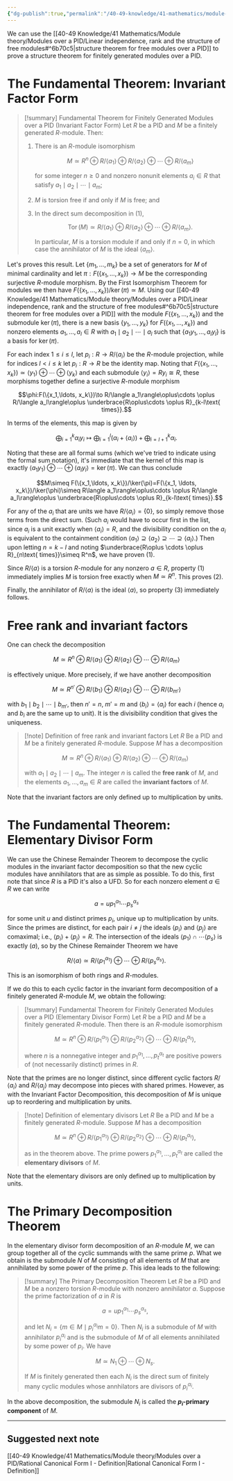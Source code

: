 ```yaml
---
{"dg-publish":true,"permalink":"/40-49-knowledge/41-mathematics/module-theory/modules-over-a-pid/modules-over-a-pid-the-fundamental-theorem/","tags":["module_theory"],"updated":"2024-11-15T06:52:57-08:00"}
---
```


We can use the [[40-49 Knowledge/41 Mathematics/Module theory/Modules over a PID/Linear independence, rank and the structure of free modules#^6b70c5\|structure theorem for free modules over a PID]] to prove a structure theorem for finitely generated modules over a PID.
# The Fundamental Theorem: Invariant Factor Form

> [!summary] Fundamental Theorem for Finitely Generated Modules over a PID (Invariant Factor Form)
> Let $R$ be a PID and $M$ be a finitely generated $R$-module. Then:
> 1. There is an $R$-module isomorphism
>    
>    $$M\simeq R^n\oplus R/\langle a_1\rangle\oplus R/\langle a_2\rangle\oplus\cdots \oplus R/\langle a_m\rangle$$
>    
>    for some integer $n\geq 0$ and nonzero nonunit elements $a_i\in R$ that satisfy $a_1\mid a_2\mid \cdots \mid a_m$;
>   2. $M$ is torsion free if and only if $M$ is free; and
>   3. In the direct sum decomposition in (1),
>      
>      $$\operatorname{Tor}(M)\simeq R/\langle a_1\rangle\oplus R/\langle a_2\rangle\oplus\cdots \oplus R/\langle a_m\rangle.$$
>      
>      In particular, $M$ is a torsion module if and only if $n=0$, in which case the annihilator of $M$ is the ideal $\langle a_m\rangle$.

Let's proves this result. Let $\{m_1,\ldots, m_k\}$ be a set of generators for $M$ of minimal cardinality and let $\pi:F(\{x_1, \ldots, x_k\})\to M$ be the corresponding surjective $R$-module morphism. By the First Isomorphism Theorem for modules we then have $F(\{x_1, \ldots, x_k\})/\ker(\pi)\simeq M$. Using our [[40-49 Knowledge/41 Mathematics/Module theory/Modules over a PID/Linear independence, rank and the structure of free modules#^6b70c5\|structure theorem for free modules over a PID]] with the module $F(\{x_1,\ldots, x_k\})$ and the submodule $\ker(\pi)$, there is a new basis $\{y_1,\ldots, y_k\}$ for $F(\{x_1,\ldots, x_k\})$ and nonzero elements $a_1,\ldots, a_l\in R$ with $a_1\mid a_2\mid \cdots \mid a_l$ such that $\{a_1y_1,\ldots, a_ly_l\}$ is a basis for $\ker(\pi)$.

For each index $1\leq i\leq l$, let $p_i:R\to R/\langle a_i\rangle$ be the $R$-module projection, while for indices $l<i\leq k$ let $p_i:R\to R$ be the identity map. Noting that $F(\{x_1,\ldots, x_k\})\simeq\langle y_1\rangle\oplus \cdots \oplus \langle y_k\rangle$ and each submodule $\langle y_i\rangle=Ry_i\cong R$, these morphisms together define a surjective $R$-module morphism

$$\phi:F(\{x_1,\ldots, x_k\})\to R/\langle a_1\rangle\oplus\cdots \oplus R/\langle a_l\rangle\oplus \underbrace{R\oplus\cdots \oplus R}_{k-l\text{ times}}.$$

In terms of the elements, this map is given by

$$\bigoplus_{i=1}^k \alpha_i y_i\mapsto \bigoplus_{i=1}^l (\alpha_i+\langle a_i\rangle)+\bigoplus_{i=l+1}^k \alpha_i.$$

Noting that these are all formal sums (which we've tried to indicate using the formal sum notation), it's immediate that the kernel of this map is exactly $\langle a_1y_1\rangle\oplus \cdots \oplus \langle a_ly_l\rangle=\ker(\pi)$. We can thus conclude

$$M\simeq F(\{x_1,\ldots, x_k\})/\ker(\pi)=F(\{x_1, \ldots, x_k\})/\ker(\phi)\simeq R\langle a_1\rangle\oplus\cdots \oplus R/\langle a_l\rangle\oplus \underbrace{R\oplus\cdots \oplus R}_{k-l\text{ times}}.$$

For any of the $a_i$ that are units we have $R/\langle a_i\rangle=\{0\}$, so simply remove those terms from the direct sum. (Such $a_i$ would have to occur first in the list, since $a_i$ is a unit exactly when $\langle a_i\rangle=R$, and the divisibility condition on the $a_i$ is equivalent to the containment condition $\langle a_1\rangle\supseteq \langle a_2\rangle\supseteq \cdots \supseteq \langle a_l\rangle$.) Then upon letting $n=k-l$ and noting $\underbrace{R\oplus \cdots \oplus R}_{n\text{ times}}\simeq R^n$, we have proven (1).

Since $R/\langle a\rangle$ is a torsion $R$-module for any nonzero $a\in R$, property (1) immediately implies $M$ is torsion free exactly when $M\simeq R^n$. This proves (2).

Finally, the annihilator of $R/\langle a\rangle$ is the ideal $\langle a\rangle$, so property (3) immediately follows.

# Free rank and invariant factors

One can check the decomposition

$$M\simeq R^n\oplus R/\langle a_1\rangle\oplus R/\langle a_2\rangle\oplus\cdots \oplus R/\langle a_m\rangle$$

is effectively unique. More precisely, if we have another decomposition

$$M\simeq R^{n'}\oplus R/\langle b_1\rangle\oplus R/\langle a_2\rangle\oplus\cdots \oplus R/\langle b_{m'}\rangle$$

with $b_1\mid b_2\mid\cdots \mid b_{m'}$, then $n'=n$, $m'=m$ and $\langle b_i\rangle=\langle a_i\rangle$ for each $i$ (hence $a_i$ and $b_i$ are the same up to unit). It is the divisibility condition that gives the uniqueness.

> [!note] Definition of free rank and invariant factors
> Let $R$ Be a PID and $M$ be a finitely generated $R$-module. Suppose $M$ has a decomposition
> 
> $$M\simeq R^n\oplus R/\langle a_1\rangle\oplus R/\langle a_2\rangle\oplus\cdots \oplus R/\langle a_m\rangle$$
> 
> with $a_1\mid a_2\mid\cdots \mid a_m$. The integer $n$ is called the **free rank** of $M$, and the elements $a_1,\ldots, a_m\in R$ are called the **invariant factors** of $M$.

Note that the invariant factors are only defined up to multiplication by units.

# The Fundamental Theorem: Elementary Divisor Form

We can use the Chinese Remainder Theorem to decompose the cyclic modules in the invariant factor decomposition so that the new cyclic modules have annihilators that are as simple as possible. To do this, first note that since $R$ is a PID it's also a UFD. So for each nonzero element $a\in R$ we can write

$$a=up_1^{\alpha_1}\cdots p_s^{\alpha_s}$$

for some unit $u$ and distinct primes $p_i$, unique up to multiplication by units. Since the primes are distinct, for each pair $i\neq j$ the ideals $\langle p_i\rangle$ and $\langle p_j\rangle$ are comaximal; i.e., $\langle p_i\rangle+\langle p_j\rangle=R$. The intersection of the ideals $\langle p_1\rangle\cap \cdots \langle p_s\rangle$ is exactly $(a)$, so by the Chinese Remainder Theorem we have

$$R/\langle a\rangle\simeq R/\langle p_1^{\alpha_1}\rangle\oplus \cdots \oplus R/\langle p_s^{\alpha_s}\rangle.$$

This is an isomorphism of both rings and $R$-modules.

If we do this to each cyclic factor in the invariant form decomposition of a finitely generated $R$-module $M$, we obtain the following:

> [!summary] Fundamental Theorem for Finitely Generated Modules over a PID (Elementary Divisor Form)
> Let $R$ be a PID and $M$ be a finitely generated $R$-module. Then there is an $R$-module isomorphism
> 
> $$M\simeq R^n\oplus R/\langle p_1^{\alpha_1}\rangle\oplus R/\langle p_2^{\alpha_2}\rangle\oplus \cdots \oplus R/\langle p_t^{\alpha_t}\rangle,$$
> 
> where $n$ is a nonnegative integer and $p_1^{\alpha_1},\ldots, p_t^{\alpha_t}$ are positive powers of (not necessarily distinct) primes in $R$.

Note that the primes are no longer distinct, since different cyclic factors $R/\langle a_i\rangle$ and $R/\langle a_j\rangle$ may decompose into pieces with shared primes. However, as with the Invariant Factor Decomposition, this decomposition of $M$ is unique up to reordering and multiplication by units.

> [!note] Definition of elementary divisors
> Let $R$ Be a PID and $M$ be a finitely generated $R$-module. Suppose $M$ has a decomposition
> 
> $$M\simeq R^n\oplus R/\langle p_1^{\alpha_1}\rangle\oplus R/\langle p_2^{\alpha_2}\rangle\oplus \cdots \oplus R/\langle p_t^{\alpha_t}\rangle,$$
> 
> as in the theorem above. The prime powers $p_1^{\alpha_1},\ldots, p_t^{\alpha_t}$ are called the **elementary divisors** of $M$.

Note that the elementary divisors are only defined up to multiplication by units.

# The Primary Decomposition Theorem

In the elementary divisor form decomposition of an $R$-module $M$, we can group together all of the cyclic summands with the same prime $p$. What we obtain is the submodule $N$ of $M$ consisting of all elements of $M$ that are annihilated by some power of the prime $p$. This idea leads to the following:

> [!summary] The Primary Decomposition Theorem
> Let $R$ be a PID and $M$ be a nonzero torsion $R$-module with nonzero annihilator $a$. Suppose the prime factorization of $a$ in $R$ is
> 
> $$a=up_1^{\alpha_1}\cdots p_s^{\alpha_s},$$
> 
> and let $N_i=\{m\in M\mid p_i^{\alpha_i}m=0\}$. Then $N_i$ is a submodule of $M$ with annihilator $p_i^{\alpha_i}$ and is the submodule of $M$ of all elements annihilated by some power of $p_i$. We have
> 
> $$M\simeq N_1\oplus \cdots \oplus N_s.$$
> 
> If $M$ is finitely generated then each $N_i$ is the direct sum of finitely many cyclic modules whose annhilators are divisors of $p_i^{\alpha_i}$.

In the above decomposition, the submodule $N_i$ is called the **$p_i$-primary component** of $M$.

---

## Suggested next note

[[40-49 Knowledge/41 Mathematics/Module theory/Modules over a PID/Rational Canonical Form I - Definition\|Rational Canonical Form I - Definition]]